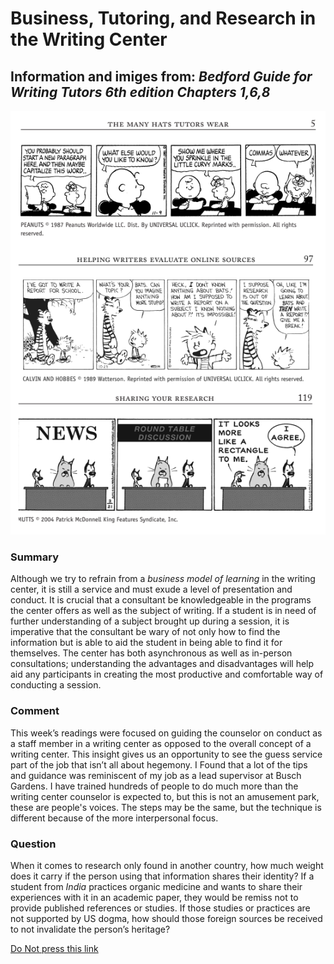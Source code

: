 # Business, Tutoring, and Research in the Writing Center

## Information and imiges from: _Bedford Guide for Writing Tutors 6th edition Chapters 1,6,8_   
![comics](https://raw.githubusercontent.com/DallasAustin/A-Class-Half-Full-/main/images/comic.png)     
  
  
### Summary  
Although we try to refrain from a _business model of learning_ in the writing center, it is still a service and must exude a level of presentation and conduct. It is crucial that a consultant be knowledgeable in the programs the center offers as well as the subject of writing. If a student is in need of further understanding of a subject brought up during a session, it is imperative that the consultant be wary of not only how to find the information but is able to aid the student in being able to find it for themselves. The center has both asynchronous as well as in-person consultations; understanding the advantages and disadvantages will help aid any participants in creating the most productive and comfortable way of conducting a session.      
 
### Comment
This week’s readings were focused on guiding the counselor on conduct as a staff member in a writing center as opposed to the overall concept of a writing center. This insight gives us an opportunity to see the guess service part of the job that isn’t all about hegemony. I Found that a lot of the tips and guidance was reminiscent of my job as a lead supervisor at Busch Gardens. I have trained hundreds of people to do much more than the writing center counselor is expected to, but this is not an amusement park, these are people's voices. The steps may be the same, but the technique is different because of the more interpersonal focus.  


### Question
When it comes to research only found in another country, how much weight does it carry if the person using that information shares their identity? If a student from _India_ practices organic medicine and wants to share their experiences with it in an academic paper, they would be remiss not to provide published references or studies. If those studies or practices are not supported by US dogma, how should those foreign sources be received to not invalidate the person’s heritage?      

[Do Not press this link](https://www.youtube.com/watch?v=dQw4w9WgXcQ) 
